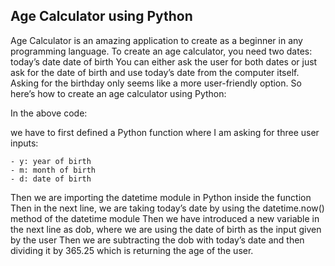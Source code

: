 ## Age Calculator using Python
Age Calculator is an amazing application to create as a beginner in any programming language. To create an age calculator, you need two dates:
today’s date
date of birth
You can either ask the user for both dates or just ask for the date of birth and use today’s date from the computer itself. 
Asking for the birthday only seems like a more user-friendly option. So here’s how to create an age calculator using Python:


In the above code:

we have to first defined a Python function where I am asking for three user inputs:
    
    - y: year of birth 
    - m: month of birth 
    - d: date of birth
    
Then we are importing the datetime module in Python inside the function
Then in the next line, we are taking today’s date by using the datetime.now() method of the datetime module
Then we have introduced a new variable in the next line as dob, where we are using the date of birth as the input given by the user
Then we are subtracting the dob with today’s date and then dividing it by 365.25 which is returning the age of the user.
